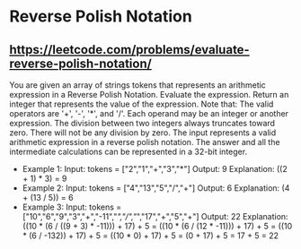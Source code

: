 # Reverse Polish Notation
## https://leetcode.com/problems/evaluate-reverse-polish-notation/
You are given an array of strings tokens that represents an arithmetic expression in a Reverse Polish Notation.
Evaluate the expression. Return an integer that represents the value of the expression.
Note that:
    The valid operators are '+', '-', '*', and '/'.
    Each operand may be an integer or another expression.
    The division between two integers always truncates toward zero.
    There will not be any division by zero.
    The input represents a valid arithmetic expression in a reverse polish notation.
    The answer and all the intermediate calculations can be represented in a 32-bit integer.
- Example 1:
  Input: tokens = ["2","1","+","3","*"]
  Output: 9
  Explanation: ((2 + 1) * 3) = 9
- Example 2:
Input: tokens = ["4","13","5","/","+"]
  Output: 6
  Explanation: (4 + (13 / 5)) = 6
- Example 3:
  Input: tokens = ["10","6","9","3","+","-11","*","/","*","17","+","5","+"]
  Output: 22
  Explanation: ((10 * (6 / ((9 + 3) * -11))) + 17) + 5
  = ((10 * (6 / (12 * -11))) + 17) + 5
  = ((10 * (6 / -132)) + 17) + 5
  = ((10 * 0) + 17) + 5
  = (0 + 17) + 5
  = 17 + 5
  = 22


        
```cpp


```

